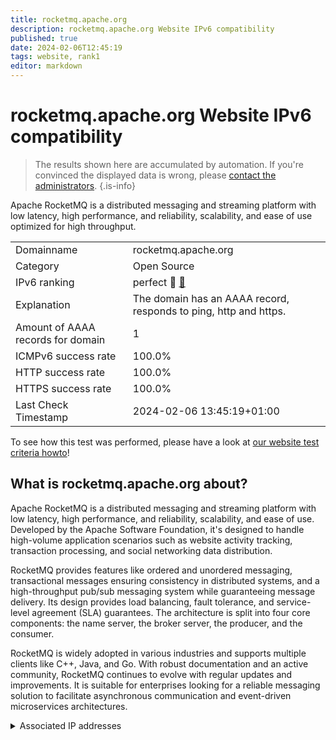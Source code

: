 ```yaml
---
title: rocketmq.apache.org
description: rocketmq.apache.org Website IPv6 compatibility
published: true
date: 2024-02-06T12:45:19
tags: website, rank1
editor: markdown
---
```


# rocketmq.apache.org Website IPv6 compatibility

> The results shown here are accumulated by automation. If you're convinced the displayed data is wrong, please [contact the administrators](/howto/chat). 
{.is-info}

Apache RocketMQ is a distributed messaging and streaming platform with low latency, high performance, and reliability, scalability, and ease of use optimized for high throughput.


|   |   |
| - | - |
| Domainname | rocketmq.apache.org
| Category | Open Source |
| IPv6 ranking | perfect :1st_place_medal: [🔗](/howto/ranking) |
| Explanation | The domain has an AAAA record, responds to ping, http and https. |
| Amount of AAAA records for domain | 1 |
| ICMPv6 success rate | 100.0%|
| HTTP success rate | 100.0% |
| HTTPS success rate | 100.0% |
| Last Check Timestamp | 2024-02-06 13:45:19+01:00 |

To see how this test was performed, please have a look at [our website test criteria howto](/howto/testcriteria/website)!


## What is rocketmq.apache.org about?
Apache RocketMQ is a distributed messaging and streaming platform with low latency, high performance, and reliability, scalability, and ease of use. Developed by the Apache Software Foundation, it's designed to handle high-volume application scenarios such as website activity tracking, transaction processing, and social networking data distribution.

RocketMQ provides features like ordered and unordered messaging, transactional messages ensuring consistency in distributed systems, and a high-throughput pub/sub messaging system while guaranteeing message delivery. Its design provides load balancing, fault tolerance, and service-level agreement (SLA) guarantees. The architecture is split into four core components: the name server, the broker server, the producer, and the consumer.

RocketMQ is widely adopted in various industries and supports multiple clients like C++, Java, and Go. With robust documentation and an active community, RocketMQ continues to evolve with regular updates and improvements. It is suitable for enterprises looking for a reliable messaging solution to facilitate asynchronous communication and event-driven microservices architectures.



<details>
<summary>Associated IP addresses</summary>

2a04:4e42::644

</details>
